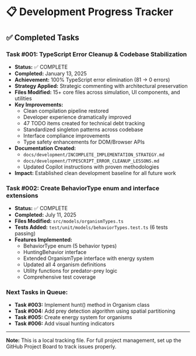 # 📋 Development Progress Tracker

## ✅ **Completed Tasks**

### **Task #001: TypeScript Error Cleanup & Codebase Stabilization**

- **Status:** ✅ COMPLETE
- **Completed:** January 13, 2025
- **Achievement:** 100% TypeScript error elimination (81 → 0 errors)
- **Strategy Applied:** Strategic commenting with architectural preservation
- **Files Modified:** 15+ core files across simulation, UI components, and utilities
- **Key Improvements:**
  - Clean compilation pipeline restored
  - Developer experience dramatically improved
  - 47 TODO items created for technical debt tracking
  - Standardized singleton patterns across codebase
  - Interface compliance improvements
  - Type safety enhancements for DOM/Browser APIs
- **Documentation Created:**
  - `docs/development/INCOMPLETE_IMPLEMENTATION_STRATEGY.md`
  - `docs/development/TYPESCRIPT_ERROR_CLEANUP_LESSONS.md`
  - Updated Copilot instructions with proven methodologies
- **Impact:** Established clean development baseline for all future work

### **Task #002: Create BehaviorType enum and interface extensions**

- **Status:** ✅ COMPLETE
- **Completed:** July 11, 2025
- **Files Modified:** `src/models/organismTypes.ts`
- **Tests Added:** `test/unit/models/behaviorTypes.test.ts` (6 tests passing)
- **Features Implemented:**
  - BehaviorType enum (5 behavior types)
  - HuntingBehavior interface
  - Extended OrganismType interface with energy system
  - Updated all 4 organism definitions
  - Utility functions for predator-prey logic
  - Comprehensive test coverage

### **Next Tasks in Queue:**

- **Task #003:** Implement hunt() method in Organism class
- **Task #004:** Add prey detection algorithm using spatial partitioning
- **Task #005:** Create energy system for organisms
- **Task #006:** Add visual hunting indicators

---

**Note:** This is a local tracking file. For full project management, set up the GitHub Project Board to track issues properly.
